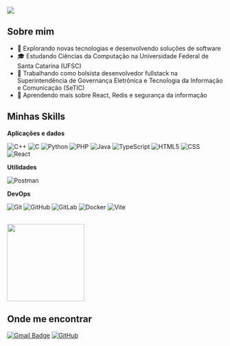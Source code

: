 ![](https://komarev.com/ghpvc/?username=imligght&color=006bed)

## Sobre mim

- 🤔 Explorando novas tecnologias e desenvolvendo soluções de software
- 🎓 Estudando Ciências da Computação na Universidade Federal de Santa Catarina (UFSC)
- 💼 Trabalhando como bolsista desenvolvedor fullstack na Superintendência de Governança Eletrônica e Tecnologia da Informação e Comunicação (SeTIC)
- 🌱 Aprendendo mais sobre React, Redis e segurança da informação

## Minhas Skills

**Aplicações e dados**

![C++](https://img.shields.io/badge/-C++-333333?style=flat&logo=C%2B%2B&logoColor=00599C)
![C](https://img.shields.io/badge/-C-333333?style=flat&logo=C&logoColor=A8B9CC)
![Python](https://img.shields.io/badge/-Python-333333?style=flat&logo=python&logoColor=3776AB)
![PHP](https://img.shields.io/badge/-PHP-333333?style=flat&logo=php&logoColor=777BB4)
![Java](https://img.shields.io/badge/-Java-333333?style=flat&logo=Java&logoColor=007396)
![TypeScript](https://img.shields.io/badge/-TypeScript-333333?style=flat&logo=typescript)
![HTML5](https://img.shields.io/badge/-HTML5-333333?style=flat&logo=HTML5)
![CSS](https://img.shields.io/badge/-CSS-333333?style=flat&logo=CSS3&logoColor=1572B6)
![React](https://img.shields.io/badge/-React-333333?style=flat&logo=react)

**Utilidades**

![Postman](https://img.shields.io/badge/-Postman-333333?style=flat&logo=postman)

**DevOps**

![Git](https://img.shields.io/badge/-Git-333333?style=flat&logo=git)
![GitHub](https://img.shields.io/badge/-GitHub-333333?style=flat&logo=github)
![GitLab](https://img.shields.io/badge/-GitLab-333333?style=flat&logo=gitlab)
![Docker](https://img.shields.io/badge/-Docker-333333?style=flat&logo=docker)
![Vite](https://img.shields.io/badge/-Vite-333333?style=flat&logo=vite&logoColor=646CFF)

<br/>

<a href="https://github.com/imligght" title="light profile">
  <img height="180em" src="https://github-readme-stats.vercel.app/api?username=imligght&theme=dracula&show_icons=true" />
</a>

## Onde me encontrar

[![Gmail Badge](https://img.shields.io/badge/-caiocra610@@email.com-006bed?style=flat-square&logo=Gmail&logoColor=white&link=mailto:caiocra610@gmail.com)](mailto:caiocra610@gmail.com)
[![GitHub](https://img.shields.io/github/followers/imligght?label=follow&style=social)](https://github.com/imligght)
